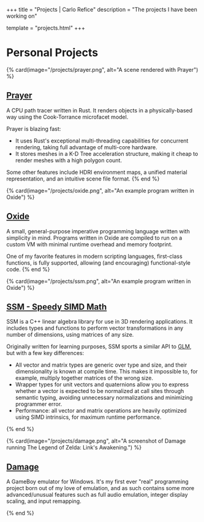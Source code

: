 +++
title = "Projects | Carlo Refice"
description = "The projects I have been working on"

template = "projects.html"
+++

# Personal Projects

{% card(image="/projects/prayer.png", alt="A scene rendered with Prayer") %}

## [Prayer](https://github.com/CRefice/prayer)

A CPU path tracer written in Rust. It renders objects in a physically-based way using the Cook-Torrance microfacet model.

Prayer is blazing fast:

- It uses Rust's exceptional multi-threading capabilities for concurrent rendering, taking full advantage of multi-core hardware.
- It stores meshes in a K-D Tree acceleration structure, making it cheap to render meshes with a high polygon count.

Some other features include HDRI environment maps, a unified material representation, and an intuitive scene file format.
{% end %}

{% card(image="/projects/oxide.png", alt="An example program written in Oxide") %}

## [Oxide](https://github.com/CRefice/oxide)

A small, general-purpose imperative programming language written with simplicity in mind.
Programs written in Oxide are compiled to run on a custom VM with minimal runtime overhead and memory footprint.

One of my favorite features in modern scripting languages, first-class functions, is fully supported, allowing (and encouraging) functional-style code.
{% end %}

{% card(image="/projects/ssm.png", alt="An example program written in Oxide") %}

## [SSM - Speedy SIMD Math](https://github.com/CRefice/ssm)

SSM is a C++ linear algebra library for use in 3D rendering applications.
It includes types and functions to perform vector transformations in any number of dimensions, using matrices of any size.

Originally written for learning purposes, SSM sports a similar API to [GLM](https://glm.g-truc.net), but with a few key differences:

- All vector and matrix types are generic over type and size, and their dimensionality is known at compile time. This makes it impossible to, for example, multiply together matrices of the wrong size.
- Wrapper types for unit vectors and quaternions allow you to express whether a vector is expected to be normalized at call sites through semantic typing, avoiding unnecessary normalizations and minimizing programmer error.
- Performance: all vector and matrix operations are heavily optimized using SIMD intrinsics, for maximum runtime performance.

{% end %}

{% card(image="/projects/damage.png", alt="A screenshot of Damage running The Legend of Zelda: Link's Awakening.") %}

## [Damage](https://github.com/CRefice/Damage)

A GameBoy emulator for Windows. It's my first ever "real" programming project born out of my love of emulation, and as such contains some more advanced/unusual features such as full audio emulation, integer display scaling, and input remapping.

{% end %}
